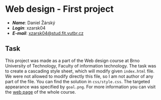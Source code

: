 # Web design - First project 
* ***Name***: Daniel Žárský
* ***Login***: xzarsk04
* ***E-mail***: xzarsk04@stud.fit.vutbr.cz
 
## Task

This project was made as a part of the Web design course at Brno University of Technology, Faculty of information technology. 
The task was to create a cascading style sheet, which will modify given  `index.html` file. We were not allowed to modify directly this file, so I am not author of any part of the file. You can find the solution in `css/style.css`. The targeted appearance was specified by `goal.png`. For more information you can visit the [web page](https://www.fit.vut.cz/study/course/ITW/.en) of the whole course.

